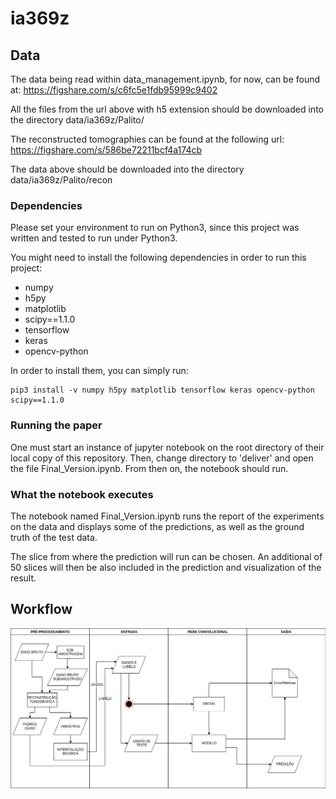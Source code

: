 # ia369z
## Data

The data being read within data_management.ipynb, for now, can be found at:
https://figshare.com/s/c6fc5e1fdb95999c9402

All the files from the url above with h5 extension should be downloaded into
the directory data/ia369z/Palito/

The reconstructed tomographies can be found at the following url:
https://figshare.com/s/586be72211bcf4a174cb

The data above should be downloaded into the directory data/ia369z/Palito/recon

### Dependencies

Please set your environment to run on Python3, since this project was written
and tested to run under Python3.

You might need to install the following dependencies in order to run this
project:

- numpy
- h5py
- matplotlib
- scipy==1.1.0
- tensorflow
- keras
- opencv-python

In order to install them, you can simply run:
```
pip3 install -v numpy h5py matplotlib tensorflow keras opencv-python scipy==1.1.0
```

### Running the paper

One must start an instance of jupyter notebook on the root directory of their local copy of this repository.
Then, change directory to 'deliver' and open the file Final_Version.ipynb.
From then on, the notebook should run.

### What the notebook executes

The notebook named Final_Version.ipynb runs the report of the experiments on the data and displays some of the predictions, as well as the ground truth of the test data.

The slice from where the prediction will run can be chosen. An additional of 50 slices will then be also included in the prediction and visualization of the result.

## Workflow

<img src="figures/workflow.png" />
